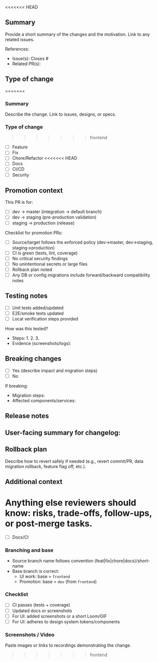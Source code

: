 <<<<<<< HEAD
## Summary

Provide a short summary of the changes and the motivation. Link to any related issues.

References:
- Issue(s): Closes #
- Related PR(s):

## Type of change
=======
### Summary

Describe the change. Link to issues, designs, or specs.

### Type of change
>>>>>>> frontend

- [ ] Feature
- [ ] Fix
- [ ] Chore/Refactor
<<<<<<< HEAD
- [ ] Docs
- [ ] CI/CD
- [ ] Security

## Promotion context

This PR is for:
- [ ] dev → master (integration → default branch)
- [ ] dev → staging (pre-production validation)
- [ ] staging → production (release)

Checklist for promotion PRs:
- [ ] Source/target follows the enforced policy (dev→master, dev→staging, staging→production)
- [ ] CI is green (tests, lint, coverage)
- [ ] No critical security findings
- [ ] No unintentional secrets or large files
- [ ] Rollback plan noted
- [ ] Any DB or config migrations include forward/backward compatibility notes

## Testing notes

- [ ] Unit tests added/updated
- [ ] E2E/smoke tests updated
- [ ] Local verification steps provided

How was this tested?
- Steps:
  1. 
  2. 
  3. 
- Evidence (screenshots/logs):

## Breaking changes

- [ ] Yes (describe impact and migration steps)
- [ ] No

If breaking:
- Migration steps:
- Affected components/services:

## Release notes

User-facing summary for changelog:
- 

## Rollback plan

Describe how to revert safely if needed (e.g., revert commit/PR, data migration rollback, feature flag off, etc.).

## Additional context

Anything else reviewers should know: risks, trade-offs, follow-ups, or post-merge tasks.
=======
- [ ] Docs/CI

### Branching and base

- Source branch name follows convention (feat|fix|chore|docs)/short-name
- Base branch is correct:
  - UI work: base = `frontend`
  - Promotion: base = `dev` (from `frontend`)

### Checklist

- [ ] CI passes (tests + coverage)
- [ ] Updated docs or screenshots
- [ ] For UI: added screenshots or a short Loom/GIF
- [ ] For UI: adheres to design system tokens/components

### Screenshots / Video

Paste images or links to recordings demonstrating the change.

<!-- backend-ci-coverage marker, used by automation -->
>>>>>>> frontend
